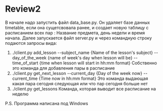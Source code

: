 # Review2
В начале надо запустить файл data_base.py. Он удаляет базe данных timetable, если она сущетсвовала ранее, и создает новую таблицу с расписанием всех пар : Название предмета, день недели и время начала.
Далее запускается файл server.py и через командную строку подаются запросы вида:
1) ./client.py add_lesson --subject_name {Name of the lesson's subject} --day_of_the_week {name of week's day when lesson will be} --time_of_start {time when lesson will start in hh:mm format}
Собственно это команда для добавления пары в расписание
2) ./client.py get_next_lesson --current_day {Day of the week now} --current_time {Time now in hh:mm format} 
Это команда выдающая какая пара сегодня следующая или что пар сегодня больше нет
3) ./client.py get_lessons 
Команда, которая выводит все расписание на неделю


P.S. Программа написана под Windows
